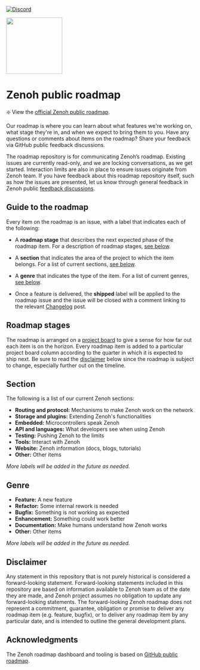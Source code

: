 [![Discord](https://img.shields.io/badge/chat-on%20discord-blue)](https://discord.gg/vSDSpqnbkm)

<img src="https://s3.us-west-2.amazonaws.com/secure.notion-static.com/b92fe8ae-5a7d-4df2-b809-d01c2f3a8274/Zenoh_-_dark.svg?X-Amz-Algorithm=AWS4-HMAC-SHA256&X-Amz-Content-Sha256=UNSIGNED-PAYLOAD&X-Amz-Credential=AKIAT73L2G45EIPT3X45%2F20220406%2Fus-west-2%2Fs3%2Faws4_request&X-Amz-Date=20220406T072909Z&X-Amz-Expires=86400&X-Amz-Signature=b8924eff71dfac41489dcc8b773bcf4c716932663c8c0b830297d137acc55ab1&X-Amz-SignedHeaders=host&response-content-disposition=filename%20%3D%22Zenoh%2520-%2520dark.svg%22&x-id=GetObject" height="150">

# Zenoh public roadmap

:sparkle: View the [official Zenoh public roadmap](https://github.com/orgs/eclipse-zenoh/projects/2).

Our roadmap is where you can learn about what features we're working on, what stage they're in, and when we expect to bring them to you. 
Have any questions or comments about items on the roadmap? Share your feedback via GitHub public feedback discussions.

The roadmap repository is for communicating Zenoh’s roadmap. 
Existing issues are currently read-only, and we are locking conversations, as we get started. 
Interaction limits are also in place to ensure issues originate from Zenoh team.
If you have feedback about this roadmap repository itself, such as how the issues are presented, let us know through general feedback in Zenoh public [feedback discussions](https://github.com/eclipse-zenoh/roadmap/discussions).

## Guide to the roadmap

Every item on the roadmap is an issue, with a label that indicates each of the following:

- A **roadmap stage** that describes the next expected phase of the roadmap item. For a description of roadmap stages, [see below](#roadmap-stages). 

- A **section** that indicates the area of the project to which the item belongs. For a list of current sections, [see below](#section).

- A **genre** that indicates the type of the item. For a list of current genres, [see below](#genre).

- Once a feature is delivered, the **shipped** label will be applied to the roadmap issue and the issue will be closed with a comment linking to the relevant [Changelog](https://github.blog/changelog/) post.

## Roadmap stages

The roadmap is arranged on a [project board](https://github.com/orgs/eclipse-zenoh/projects/2) to give a sense for how far out each item is on the horizon. 
Every roadmap item is added to a particular project board column according to the quarter in which it is expected to ship next. 
Be sure to read the [disclaimer](#disclaimer) below since the roadmap is subject to change, especially further out on the timeline.

## Section

The following is a list of our current Zenoh sections:

- **Routing and protocol:** Mechanisms to make Zenoh work on the network
- **Storage and plugins:** Extending Zenoh's functionalities
- **Embedded:** Microcontrollers speak Zenoh
- **API and languages:** What developers see when using Zenoh
- **Testing:** Pushing Zenoh to the limits
- **Tools:** Interact with Zenoh
- **Website:** Zenoh information (docs, blogs, tutorials)
- **Other:** Other items

_More labels will be added in the future as needed._

## Genre

- **Feature:** A new feature
- **Refactor:** Some internal rework is needed
- **Bugfix:** Something is not working as expected
- **Enhancement:** Something could work better
- **Documentation:** Make humans understand how Zenoh works
- **Other:** Other items

_More labels will be added in the future as needed._

## Disclaimer 

Any statement in this repository that is not purely historical is considered a forward-looking statement. 
Forward-looking statements included in this repository are based on information available to Zenoh team as of the date they are made, and Zenoh project assumes no obligation to update any forward-looking statements. 
The forward-looking Zenoh roadmap does not represent a commitment, guarantee, obligation or promise to deliver any roadmap item (e.g. feature, bugfix), or to deliver any roadmap item by any particular date, and is intended to outline the general development plans.

## Acknowledgments

The Zenoh roadmap dashboard and tooling is based on [GitHub public roadmap](https://github.com/github/roadmap).


